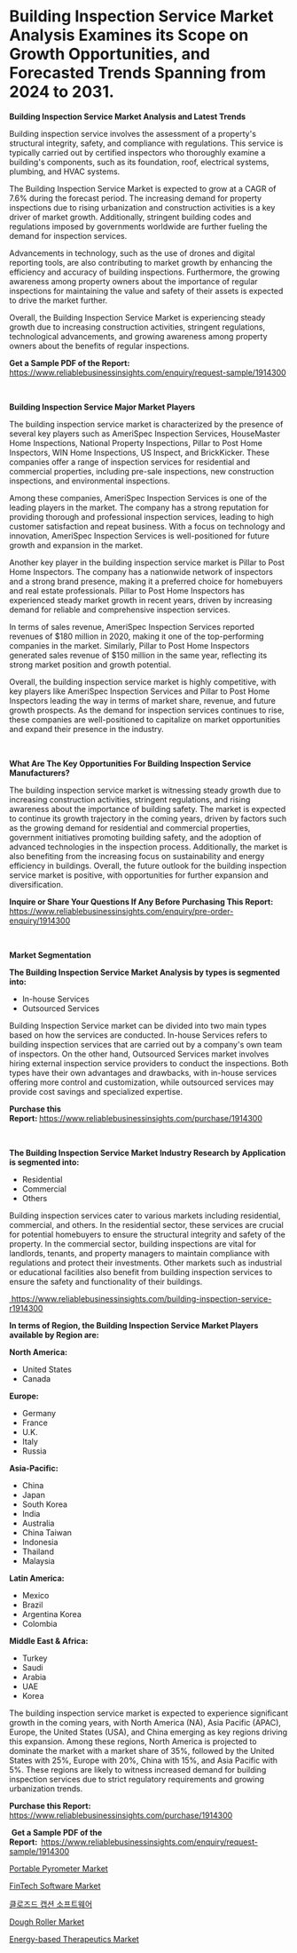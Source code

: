 <p><h1>Building Inspection Service Market Analysis Examines its Scope on Growth Opportunities, and Forecasted Trends Spanning from 2024 to 2031.</h1></p><p><strong>Building Inspection Service Market Analysis and Latest Trends</strong></p>
<p><p>Building inspection service involves the assessment of a property's structural integrity, safety, and compliance with regulations. This service is typically carried out by certified inspectors who thoroughly examine a building's components, such as its foundation, roof, electrical systems, plumbing, and HVAC systems.</p><p>The Building Inspection Service Market is expected to grow at a CAGR of 7.6% during the forecast period. The increasing demand for property inspections due to rising urbanization and construction activities is a key driver of market growth. Additionally, stringent building codes and regulations imposed by governments worldwide are further fueling the demand for inspection services.</p><p>Advancements in technology, such as the use of drones and digital reporting tools, are also contributing to market growth by enhancing the efficiency and accuracy of building inspections. Furthermore, the growing awareness among property owners about the importance of regular inspections for maintaining the value and safety of their assets is expected to drive the market further.</p><p>Overall, the Building Inspection Service Market is experiencing steady growth due to increasing construction activities, stringent regulations, technological advancements, and growing awareness among property owners about the benefits of regular inspections.</p></p>
<p><strong>Get a Sample PDF of the Report:&nbsp;</strong> <a href="https://www.reliablebusinessinsights.com/enquiry/request-sample/1914300">https://www.reliablebusinessinsights.com/enquiry/request-sample/1914300</a></p>
<p>&nbsp;</p>
<p><strong>Building Inspection Service Major Market Players</strong></p>
<p><p>The building inspection service market is characterized by the presence of several key players such as AmeriSpec Inspection Services, HouseMaster Home Inspections, National Property Inspections, Pillar to Post Home Inspectors, WIN Home Inspections, US Inspect, and BrickKicker. These companies offer a range of inspection services for residential and commercial properties, including pre-sale inspections, new construction inspections, and environmental inspections.</p><p>Among these companies, AmeriSpec Inspection Services is one of the leading players in the market. The company has a strong reputation for providing thorough and professional inspection services, leading to high customer satisfaction and repeat business. With a focus on technology and innovation, AmeriSpec Inspection Services is well-positioned for future growth and expansion in the market.</p><p>Another key player in the building inspection service market is Pillar to Post Home Inspectors. The company has a nationwide network of inspectors and a strong brand presence, making it a preferred choice for homebuyers and real estate professionals. Pillar to Post Home Inspectors has experienced steady market growth in recent years, driven by increasing demand for reliable and comprehensive inspection services.</p><p>In terms of sales revenue, AmeriSpec Inspection Services reported revenues of $180 million in 2020, making it one of the top-performing companies in the market. Similarly, Pillar to Post Home Inspectors generated sales revenue of $150 million in the same year, reflecting its strong market position and growth potential.</p><p>Overall, the building inspection service market is highly competitive, with key players like AmeriSpec Inspection Services and Pillar to Post Home Inspectors leading the way in terms of market share, revenue, and future growth prospects. As the demand for inspection services continues to rise, these companies are well-positioned to capitalize on market opportunities and expand their presence in the industry.</p></p>
<p>&nbsp;</p>
<p><strong>What Are The Key Opportunities For Building Inspection Service Manufacturers?</strong></p>
<p><p>The building inspection service market is witnessing steady growth due to increasing construction activities, stringent regulations, and rising awareness about the importance of building safety. The market is expected to continue its growth trajectory in the coming years, driven by factors such as the growing demand for residential and commercial properties, government initiatives promoting building safety, and the adoption of advanced technologies in the inspection process. Additionally, the market is also benefiting from the increasing focus on sustainability and energy efficiency in buildings. Overall, the future outlook for the building inspection service market is positive, with opportunities for further expansion and diversification.</p></p>
<p><strong>Inquire or Share Your Questions If Any Before Purchasing This Report:</strong> <a href="https://www.reliablebusinessinsights.com/enquiry/pre-order-enquiry/1914300">https://www.reliablebusinessinsights.com/enquiry/pre-order-enquiry/1914300</a></p>
<p>&nbsp;</p>
<p><strong>Market Segmentation</strong></p>
<p><strong>The Building Inspection Service Market Analysis by types is segmented into:</strong></p>
<p><ul><li>In-house Services</li><li>Outsourced Services</li></ul></p>
<p><p>Building Inspection Service market can be divided into two main types based on how the services are conducted. In-house Services refers to building inspection services that are carried out by a company's own team of inspectors. On the other hand, Outsourced Services market involves hiring external inspection service providers to conduct the inspections. Both types have their own advantages and drawbacks, with in-house services offering more control and customization, while outsourced services may provide cost savings and specialized expertise.</p></p>
<p><strong>Purchase this Report:&nbsp;</strong><a href="https://www.reliablebusinessinsights.com/purchase/1914300">https://www.reliablebusinessinsights.com/purchase/1914300</a></p>
<p>&nbsp;</p>
<p><strong>The Building Inspection Service Market Industry Research by Application is segmented into:</strong></p>
<p><ul><li>Residential</li><li>Commercial</li><li>Others</li></ul></p>
<p><p>Building inspection services cater to various markets including residential, commercial, and others. In the residential sector, these services are crucial for potential homebuyers to ensure the structural integrity and safety of the property. In the commercial sector, building inspections are vital for landlords, tenants, and property managers to maintain compliance with regulations and protect their investments. Other markets such as industrial or educational facilities also benefit from building inspection services to ensure the safety and functionality of their buildings.</p></p>
<p><a href="https://www.reliablebusinessinsights.com/building-inspection-service-r1914300">&nbsp;https://www.reliablebusinessinsights.com/building-inspection-service-r1914300</a></p>
<p><strong>In terms of Region, the Building Inspection Service Market Players available by Region are:</strong></p>
<p>
    <p> <strong> North America: </strong>
        <ul>
            <li>United States</li>
            <li>Canada</li>
        </ul>
        </p> 
    <p> <strong> Europe: </strong>
        <ul>
            <li>Germany</li>
            <li>France</li>
            <li>U.K.</li>
            <li>Italy</li>
            <li>Russia</li>
        </ul>
        </p> 
    <p> <strong> Asia-Pacific: </strong>
        <ul>
            <li>China</li>
            <li>Japan</li>
            <li>South Korea</li>
            <li>India</li>
            <li>Australia</li>
            <li>China Taiwan</li>
            <li>Indonesia</li>
            <li>Thailand</li>
            <li>Malaysia</li>
        </ul>
        </p> 
    <p> <strong> Latin America: </strong>
        <ul>
            <li>Mexico</li>
            <li>Brazil</li>
            <li>Argentina Korea</li>
            <li>Colombia</li>
        </ul>
        </p> 
    <p> <strong> Middle East & Africa: </strong>
        <ul>
            <li>Turkey</li>
            <li>Saudi</li>
            <li>Arabia</li>
            <li>UAE</li>
            <li>Korea</li>
        </ul>
    </p>
    </p>
<p><p>The building inspection service market is expected to experience significant growth in the coming years, with North America (NA), Asia Pacific (APAC), Europe, the United States (USA), and China emerging as key regions driving this expansion. Among these regions, North America is projected to dominate the market with a market share of 35%, followed by the United States with 25%, Europe with 20%, China with 15%, and Asia Pacific with 5%. These regions are likely to witness increased demand for building inspection services due to strict regulatory requirements and growing urbanization trends.</p></p>
<p><strong>Purchase this Report: </strong><a href="https://www.reliablebusinessinsights.com/purchase/1914300">https://www.reliablebusinessinsights.com/purchase/1914300</a></p>
<p>&nbsp;<strong>Get a Sample PDF of the Report:&nbsp;&nbsp;</strong><a href="https://www.reliablebusinessinsights.com/enquiry/request-sample/1914300">https://www.reliablebusinessinsights.com/enquiry/request-sample/1914300</a></p>
<p><strong></strong></p>
<p><p><a href="https://medium.com/@rebecca.smith5467/portable-pyrometer-market-industry-trends-and-forecast-for-period-from-2024-to-2031-537ca12ee0f5">Portable Pyrometer Market</a></p><p><a href="https://github.com/sydneyHley85/Market-Research-Report-List-1/blob/main/fintech-software-market.md">FinTech Software Market</a></p><p><a href="https://medium.com/@mujgankortalih/%ED%81%B4%EB%A1%9C%EC%A6%88%EB%93%9C-%EC%BA%A1%EC%85%98-%EC%86%8C%ED%94%84%ED%8A%B8%EC%9B%A8%EC%96%B4-%EC%8B%9C%EC%9E%A5-%EA%B8%80%EB%A1%9C%EB%B2%8C-%EB%B0%8F-%EC%A7%80%EC%97%AD-%EB%B6%84%EC%84%9D-%EC%B5%9C%EC%A2%85-%EC%82%AC%EC%9A%A9%EC%9E%90-%EC%A0%9C%ED%92%88-%EB%B0%8F-%EC%A7%80%EC%97%AD%EC%97%90-%EC%B4%88%EC%A0%90%EC%9D%84-%EB%A7%9E%EC%B6%98-%EB%B6%84%EC%84%9D%EA%B3%BC-%EC%98%88%EC%B8%A1-2024-2031-eb7aa3327aaf">클로즈드 캡션 소프트웨어</a></p><p><a href="https://issuu.com/reportprime-2/docs/dough-roller-market-size-2030.pptx">Dough Roller Market</a></p><p><a href="https://www.linkedin.com/pulse/deep-dive-energy-based-therapeutics-market-itstrends-segmentation-cukfc">Energy-based Therapeutics Market</a></p></p>